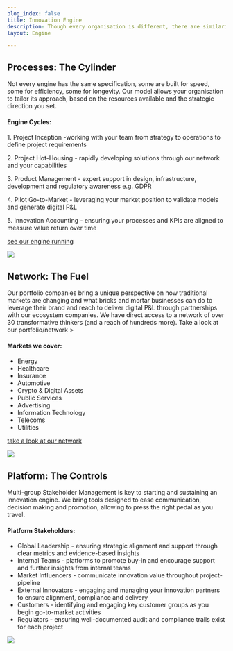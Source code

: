 ```yaml
---
blog_index: false
title: Innovation Engine
description: Though every organisation is different, there are similarities. We've leveraged our experience in developing innovation engines to create a set of assets that you can leverage to accelerate your organisations build.
layout: Engine

---
```

<section
      class="font-sans-serif text-smooth bg-white antialiased leading-normal mx-auto p-8 bg-repeat bg-full"
      style="background-image: url('/dot.svg');"
    >
      <div class="p-8">
        <h1 class="font-serif border-b-4 border-green mx-8">
          Processes:
          <span class="font-sans text-xl font-light italic text-blue-light">The Cylinder</span>
        </h1>
        <div class="flex flex-wrap items-top">
          <!--col1-->
          <div class="md:w-1/3 mx-8">
            <p
              class="py-4"
            >Not every engine has the same specification, some are built for speed, some for efficiency, some for longevity. Our model allows your organisation to tailor its approach, based on the resources available and the strategic direction you set.</p>
            <!--Engine cycles-->
            <div class="text-xs bg-blue-lightest rounded p-4">
              <h4 class="text-lg text-blue-darkest">Engine Cycles:</h4>
              <p class="border-b-2 border-green my-2 py-2">
                <span class="font-bold text-base">1. Project Inception -</span>working with your team from strategy to operations to define project requirements
              </p>
              <p class="border-b-2 border-green my-2 py-2">
                <span class="font-bold text-base">2. Project Hot-Housing -</span> rapidly developing solutions through our network and your capabilities
              </p>
              <p class="border-b-2 border-green my-2 py-2">
                <span class="font-bold text-base">3. Product Management -</span> expert support in design, infrastructure, development and regulatory awareness e.g. GDPR
              </p>
              <p class="border-b-2 border-green my-2 py-2">
                <span class="font-bold text-base">4. Pilot Go-to-Market -</span> leveraging your market position to validate models and generate digital P&L
              </p>
              <p class="border-b-2 border-green my-2 py-2">
                <span class="font-bold text-base">5. Innovation Accounting -</span> ensuring your processes and KPIs are aligned to measure value return over time
              </p>
            </div>
            <!--./Engine cycles-->
            <p>
              <a
                href="/projects"
                class="no-underline font-serif font-semibold text-lg text-blue block bg-white w-64 py-2 px-4 my-4 mb-8 mx-auto text-center shadow-green border-2 border-green hover:bg-green hover:shadow-white hover:text-white"
              >see our engine running</a>
            </p>
          </div>
          <!--./col1-->
          <!--col2-->
          <div class="p-8 md:flex-1">
            <img src="/engineprocess.svg" class="w-full mx-auto">
          </div>
          <!--./col2-->
        </div>
      </div>
      <div class="p-8">
        <h1 class="font-serif border-b-4 border-green mx-8">
          Network:
          <span class="font-sans text-xl font-light italic text-blue-light">The Fuel</span>
        </h1>
        <div class="flex flex-wrap items-top">
          <!--col1-->
          <div class="md:w-1/3 mx-8">
            <p class="py-4">
              Our portfolio companies bring a unique perspective on how traditional markets are changing and what bricks and mortar businesses can do to leverage their brand and reach to deliver digital P&L through partnerships with our ecosystem companies. We have direct access to a network of over 30 transformative thinkers (and a reach of hundreds more).
              Take a look at our portfolio/network >
            </p>
            <!--Engine cycles-->
            <div class="text-xs bg-blue-lightest rounded p-4">
              <h4 class="text-lg text-green-darker">Markets we cover:</h4>
              <ul class="border-b-2 border-green my-2 py-2">
                <li>Energy</li>
                <li>Healthcare</li>
                <li>Insurance</li>
                <li>Automotive</li>
                <li>Crypto & Digital Assets</li>
                <li>Public Services</li>
                <li>Advertising</li>
                <li>Information Technology</li>
                <li>Telecoms</li>
                <li>Utilities</li>
              </ul>
            </div>
            <p>
              <a
                href="/projects"
                class="no-underline font-serif font-semibold text-lg text-blue block bg-white w-64 py-2 px-4 my-4 mb-8 mx-auto text-center shadow-green border-2 border-green hover:bg-green hover:shadow-white hover:text-white"
              >take a look at our network</a>
            </p>
            <!--./Engine cycles-->
          </div>
          <!--./col1-->
          <!--col2-->
          <div class="p-4 md:flex-1 md:m-8">
            <img src="/globalskills.svg" class="w-full mx-auto">
          </div>
        </div>
        <!--./col2-->
      </div>
      <div class="p-8">
        <h1 class="font-serif border-b-4 border-green mx-8">
          Platform:
          <span class="font-sans text-xl font-light italic text-blue-light">The Controls</span>
        </h1>
        <div class="flex flex-wrap items-top">
          <!--col1-->
          <div class="md:w-1/3 mx-8">
            <p
              class="py-4"
            >Multi-group Stakeholder Management is key to starting and sustaining an innovation engine. We bring tools designed to ease communication, decision making and promotion, allowing to press the right pedal as you travel.</p>
            <!--Engine cycles-->
            <div class="text-xs bg-blue-lightest rounded p-4">
              <h4 class="text-lg text-green-darker">Platform Stakeholders:</h4>
              <ul>
                <li>Global Leadership - ensuring strategic alignment and support through clear metrics and evidence-based insights</li>
                <li>Internal Teams - platforms to promote buy-in and encourage support and further insights from internal teams</li>
                <li>Market Influencers - communicate innovation value throughout project-pipeline</li>
                <li>External Innovators - engaging and managing your innovation partners to ensure alignment, compliance and delivery</li>
                <li>Customers - identifying and engaging key customer groups as you begin go-to-market activities</li>
                <li>Regulators - ensuring well-documented audit and compliance trails exist for each project</li>
              </ul>
            </div>
            <!--./Engine cycles-->
          </div>
          <!--./col1-->
          <!--col2-->
          <div class="p-4 md:flex-1 md:m-8">
            <img src="/enginemetrics.svg" class="w-full mx-auto">
          </div>
        </div>
        <!--./col2-->
      </div>
    </section>